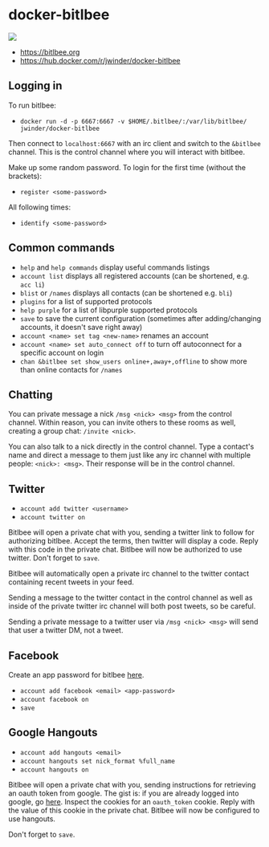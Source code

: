 docker-bitlbee
==============

![](https://img.shields.io/docker/automated/jwinder/docker-bitlbee.svg)

- https://bitlbee.org
- https://hub.docker.com/r/jwinder/docker-bitlbee

## Logging in

To run bitlbee:

- `docker run -d -p 6667:6667 -v $HOME/.bitlbee/:/var/lib/bitlbee/ jwinder/docker-bitlbee`

Then connect to `localhost:6667` with an irc client and switch to the `&bitlbee` channel. This is the control channel where you will interact with bitlbee.

Make up some random password. To login for the first time (without the brackets):

- `register <some-password>`

All following times:

- `identify <some-password>`

## Common commands

- `help` and `help commands` display useful commands listings
- `account list` displays all registered accounts (can be shortened, e.g. `acc li`)
- `blist` or `/names` displays all contacts (can be shortened e.g. `bli`)
- `plugins` for a list of supported protocols
- `help purple` for a list of libpurple supported protocols
- `save` to save the current configuration (sometimes after adding/changing accounts, it doesn't save right away)
- `account <name> set tag <new-name>` renames an account
- `account <name> set auto_connect off` to turn off autoconnect for a specific account on login
- `chan &bitlbee set show_users online+,away+,offline` to show more than online contacts for `/names`

## Chatting

You can private message a nick `/msg <nick> <msg>` from the control channel. Within reason, you can invite others to these rooms as well, creating a group chat: `/invite <nick>`.

You can also talk to a nick directly in the control channel. Type a contact's name and direct a message to them just like any irc channel with multiple people: `<nick>: <msg>`. Their response will be in the control channel.

## Twitter

- `account add twitter <username>`
- `account twitter on`

Bitlbee will open a private chat with you, sending a twitter link to follow for authorizing bitlbee. Accept the terms, then twitter will display a code. Reply with this code in the private chat. Bitlbee will now be authorized to use twitter. Don't forget to `save`.

Bitlbee will automatically open a private irc channel to the twitter contact containing recent tweets in your feed.

Sending a message to the twitter contact in the control channel as well as inside of the private twitter irc channel will both post tweets, so be careful.

Sending a private message to a twitter user via `/msg <nick> <msg>` will send that user a twitter DM, not a tweet.

## Facebook

Create an app password for bitlbee [here](https://www.facebook.com/settings?tab=security&section=per_app_passwords).

- `account add facebook <email> <app-password>`
- `account facebook on`
- `save`

## Google Hangouts

- `account add hangouts <email>`
- `account hangouts set nick_format %full_name`
- `account hangouts on`

Bitlbee will open a private chat with you, sending instructions for retrieving an oauth token from google. The gist is: if you are already logged into google, go [here](https://accounts.google.com/o/oauth2/programmatic_auth?hl=en&scope=https%3A%2F%2Fwww.google.com%2Faccounts%2FOAuthLogin+https%3A%2F%2Fwww.googleapis.com%2Fauth%2Fuserinfo.email&client_id=936475272427.apps.googleusercontent.com&access_type=offline&delegated_client_id=183697946088-m3jnlsqshjhh5lbvg05k46q1k4qqtrgn.apps.googleusercontent.com&top_level_cookie=1). Inspect the cookies for an `oauth_token` cookie. Reply with the value of this cookie in the private chat. Bitlbee will now be configured to use hangouts.

Don't forget to `save`.
